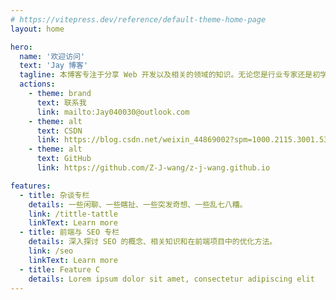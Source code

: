 ```yaml
---
# https://vitepress.dev/reference/default-theme-home-page
layout: home

hero:
  name: '欢迎访问'
  text: 'Jay 博客'
  tagline: 本博客专注于分享 Web 开发以及相关的领域的知识。无论您是行业专家还是初学者，相信这里都能找到有价值的内容。期待与您相互学习、共同进步。
  actions:
    - theme: brand
      text: 联系我
      link: mailto:Jay040030@outlook.com
    - theme: alt
      text: CSDN
      link: https://blog.csdn.net/weixin_44869002?spm=1000.2115.3001.5343
    - theme: alt
      text: GitHub
      link: https://github.com/Z-J-wang/z-j-wang.github.io

features:
  - title: 杂谈专栏
    details: 一些闲聊、一些瞎扯、一些突发奇想、一些乱七八糟。
    link: /tittle-tattle
    linkText: Learn more
  - title: 前端与 SEO 专栏
    details: 深入探讨 SEO 的概念、相关知识和在前端项目中的优化方法。
    link: /seo
    linkText: Learn more
  - title: Feature C
    details: Lorem ipsum dolor sit amet, consectetur adipiscing elit
---
```

